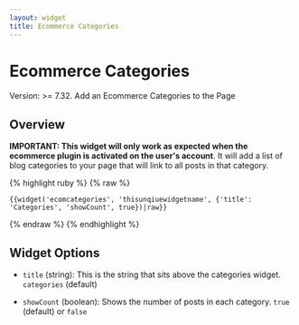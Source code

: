 ```yaml
---
layout: widget
title: Ecommerce Categories
---
```


# Ecommerce Categories

Version: >= 7.32. Add an Ecommerce Categories to the Page

## Overview

**IMPORTANT: This widget will only work as expected when the ecommerce plugin is activated on the user's account**. It will add a list of blog categories to your page that will link to all posts in that category.

{% highlight ruby %}
{% raw %}

	{{widget('ecomcategories', 'thisunqiuewidgetname', {'title': 'Categories', 'showCount', true})|raw}}

{% endraw %}
{% endhighlight %}

## Widget Options

* ```title``` (string): This is the string that sits above the categories widget. ```categories``` (default)

* ```showCount``` (boolean): Shows the number of posts in each category. ```true``` (default) or ```false```

